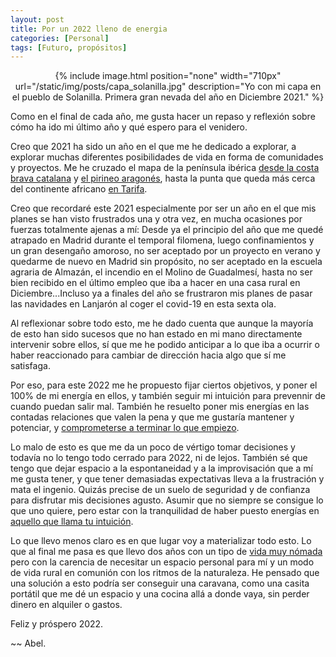 ```yaml
---
layout: post
title: Por un 2022 lleno de energia
categories: [Personal]
tags: [Futuro, propósitos]
---
```


<center>
{% include image.html position="none" width="710px" url="/static/img/posts/capa_solanilla.jpg" description="Yo con mi capa en el pueblo de Solanilla. Primera gran nevada del año en Diciembre 2021." %}
</center>

Como en el final de cada año, me gusta hacer un repaso y reflexión sobre cómo ha ido mi último año y qué espero para el venidero.

Creo que 2021 ha sido un año en el que me he dedicado a explorar, a explorar muchas diferentes posibilidades de vida en forma de comunidades y proyectos.
Me he cruzado el mapa de la península ibérica [desde la costa brava catalana](/ano_2021.html) y [el pirineo aragonés](/artaso.html), hasta la punta que queda más cerca del continente africano [en Tarifa](/tetrix.html).

Creo que recordaré este 2021 especialmente por ser un año en el que mis planes se han visto frustrados una y otra vez, en mucha ocasiones por fuerzas totalmente ajenas a mí: Desde ya el principio del año que me quedé atrapado en Madrid durante el temporal filomena, luego confinamientos y un gran desengaño amoroso, no ser aceptado por un proyecto en verano y quedarme de nuevo en Madrid sin propósito, no ser aceptado en la escuela agraria de Almazán, el incendio en el Molino de Guadalmesí, hasta no ser bien recibido en el último empleo que iba a hacer en una casa rural en Diciembre...Incluso ya a finales del año se frustraron mis planes de pasar las navidades en Lanjarón al coger el covid-19 en esta sexta ola.

Al reflexionar sobre todo esto, me he dado cuenta que aunque la mayoría de esto han sido sucesos que no han estado en mi mano directamente intervenir sobre ellos, sí que me he podido anticipar a lo que iba a ocurrir o haber reaccionado para cambiar de dirección hacia algo que sí me satisfaga.

Por eso, para este 2022 me he propuesto fijar ciertos objetivos, y poner el 100% de mi energía en ellos, y también seguir mi intuición para prevennir de cuando puedan salir mal. También he resuelto poner mis energías en las contadas relaciones que valen la pena y que me gustaría mantener y potenciar, y [comprometerse a terminar lo que empiezo](/miedo-compromiso.html).

Lo malo de esto es que me da un poco de vértigo tomar decisiones y todavía no lo tengo todo cerrado para 2022, ni de lejos. También sé que tengo que dejar espacio a la espontaneidad y a la improvisación que a mí me gusta tener, y que tener demasiadas expectativas lleva a la frustración y mata el ingenio. Quizás precise de un suelo de seguridad y de confianza para disfrutar mis decisiones agusto. Asumir que no siempre se consigue lo que uno quiere, pero estar con la tranquilidad de haber puesto energías en [aquello que llama tu intuición](/seguir-tu-intuicion.html).

Lo que llevo menos claro es en que lugar voy a materializar todo esto. Lo que al final me pasa es que llevo dos años con un tipo de [vida muy nómada](/nomada-emocional.html) pero con la carencia de necesitar un espacio personal para mí y un modo de vida rural en comunión con los ritmos de la naturaleza. He pensado que una solución a esto podría ser conseguir una caravana, como una casita portátil que me dé un espacio y una cocina allá a donde vaya, sin perder dinero en alquiler o gastos.

Feliz y próspero 2022.

~~ Abel.
